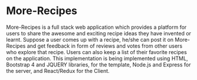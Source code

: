 # More-Recipes
More-Recipes is a full stack web application which provides a platform for users to share the awesome and exciting  recipe ideas they  have invented or learnt.  Suppose a user comes up with a recipe,  he/she can post it on  More-Recipes and  get feedback in form of reviews and votes from other users who explore that  recipe. Users can also keep a list of their favorite recipes on the application. This implementation is being implemented using HTML, Bootstrap 4 and JQUERY libraries, for the template, Node.js and Express for the server, and React/Redux for the Client.
